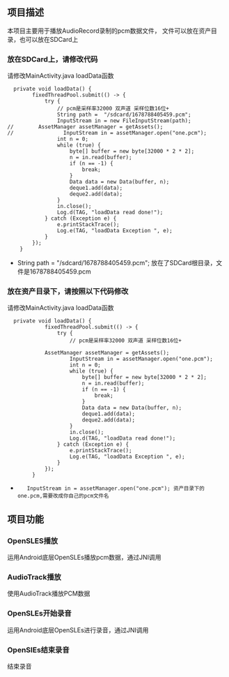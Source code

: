 ## 项目描述
本项目主要用于播放AudioRecord录制的pcm数据文件，
文件可以放在资产目录，也可以放在SDCard上
### 放在SDCard上，请修改代码
请修改MainActivity.java loadData函数

	  private void loadData() {
	        fixedThreadPool.submit(() -> {
	            try {
	                // pcm是采样率32000 双声道 采样位数16位+
	                String path =  "/sdcard/1678788405459.pcm";
	                InputStream in = new FileInputStream(path);
	//        AssetManager assetManager = getAssets();
	//                InputStream in = assetManager.open("one.pcm");
	                int n = 0;
	                while (true) {
	                    byte[] buffer = new byte[32000 * 2 * 2];
	                    n = in.read(buffer);
	                    if (n == -1) {
	                        break;
	                    }
	                    Data data = new Data(buffer, n);
	                    deque1.add(data);
	                    deque2.add(data);
	                }
	                in.close();
	                Log.d(TAG, "loadData read done!");
	            } catch (Exception e) {
	                e.printStackTrace();
	                Log.e(TAG, "loadData Exception ", e);
	            }
	        });
	    }

- String path =  "/sdcard/1678788405459.pcm"; 放在了SDCard根目录，文件是1678788405459.pcm

### 放在资产目录下，请按照以下代码修改
请修改MainActivity.java loadData函数

	  private void loadData() {
		        fixedThreadPool.submit(() -> {
		            try {
		                // pcm是采样率32000 双声道 采样位数16位+
		         
		        AssetManager assetManager = getAssets();
		                InputStream in = assetManager.open("one.pcm");
		                int n = 0;
		                while (true) {
		                    byte[] buffer = new byte[32000 * 2 * 2];
		                    n = in.read(buffer);
		                    if (n == -1) {
		                        break;
		                    }
		                    Data data = new Data(buffer, n);
		                    deque1.add(data);
		                    deque2.add(data);
		                }
		                in.close();
		                Log.d(TAG, "loadData read done!");
		            } catch (Exception e) {
		                e.printStackTrace();
		                Log.e(TAG, "loadData Exception ", e);
		            }
		        });
		    }

-        InputStream in = assetManager.open("one.pcm"); 资产目录下的one.pcm,需要改成你自己的pcm文件名

## 项目功能
### OpenSLES播放
运用Android底层OpenSLEs播放pcm数据，通过JNI调用
### AudioTrack播放
使用AudioTrack播放PCM数据
### OpenSLEs开始录音
运用Android底层OpenSLEs进行录音，通过JNI调用
### OpenSlEs结束录音
结束录音